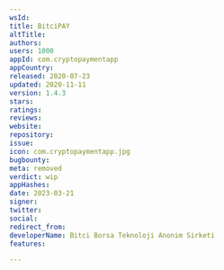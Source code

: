```yaml
---
wsId: 
title: BitciPAY
altTitle: 
authors: 
users: 1000
appId: com.cryptopaymentapp
appCountry: 
released: 2020-07-23
updated: 2020-11-11
version: 1.4.3
stars: 
ratings: 
reviews: 
website: 
repository: 
issue: 
icon: com.cryptopaymentapp.jpg
bugbounty: 
meta: removed
verdict: wip
appHashes: 
date: 2023-03-21
signer: 
twitter: 
social: 
redirect_from: 
developerName: Bitci Borsa Teknoloji Anonim Sirketi
features: 

---
```



